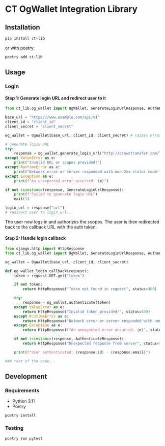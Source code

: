 # CT OgWallet Integration Library

## Installation

```bash
pip install ct-lib
```

or with poetry:

```bash
poetry add ct-lib
```

## Usage

### Login

#### Step 1: Generate login URL and redirect user to it

```python
from ct_lib.og_wallet import OgWallet, GenerateLoginUrlResponse, AuthenticateResponse

base_url = "https://www.example.com/api/v1"
client_id = "client_id"
client_secret = "client_secret"

og_wallet = OgWallet(base_url, client_id, client_secret) # raises error on missing or invalid credentials/URL

# generate login URL
try:
    response = og_wallet.generate_login_url("http://crowdtransfer.com/login_callback", ["scope1", "scope2"])
except ValueError as e:
    print("Invalid URL or scopes provided!")
except RuntimeError as e:
    print("Network error or server responded with non 2xx status code!")
except Exception as e:
    print(f"An unexpected error occurred: {e}")

if not isinstance(response, GenerateLoginUrlResponse):
    print(f"Failed to generate login URL")
    exit(1)

login_url = response["url"]
# redirect user to login_url...
```

The user now logs in and authorizes the scopes. The user is then redirected back to the callback URL with the auth token.

#### Step 2: Handle login callback

```python
from django.http import HttpResponse
from ct_lib.og_wallet import OgWallet, GenerateLoginUrlResponse, AuthenticateResponse

og_wallet = OgWallet(base_url, client_id, client_secret)

def og_wallet_login_callback(request):
    token = request.GET.get("token")

    if not token:
        return HttpResponse("Token not found in request", status=400)

    try:
        response = og_wallet.authenticate(token)
    except ValueError as e:
        return HttpResponse("Invalid token provided!", status=400)
    except RuntimeError as e:
        return HttpResponse("Network error or server responded with non 2xx status code!", status=500)
    except Exception as e:
        return HttpResponse(f"An unexpected error occurred: {e}", status=500)

    if not isinstance(response, AuthenticateResponse):
        return HttpResponse("Unexpected response from server", status=500)

    print(f"User authenticated: {response.id} - {response.email}")

### rest of the code...
```

## Development

### Requirements
- Python 3.11
- Poetry

```bash
poetry install
```

### Testing

```bash
poetry run pytest
```


